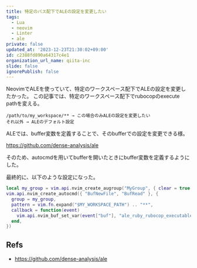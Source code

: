 ```yaml
---
title: 特定のパス配下でALEの設定を変更したい
tags:
  - Lua
  - neovim
  - Linter
  - ale
private: false
updated_at: '2023-12-23T21:30:02+09:00'
id: c2388fd890a64317c4e1
organization_url_name: qiita-inc
slide: false
ignorePublish: false
---
```


NeovimでALEを使っていて、特定のワークスペース配下でALEの設定を変更したかった。
この記事では、特定のワークスペース配下でrubocopのexecute pathを変える。

```
/path/to/my_workspace/** → この場合のみALEの設定を変更したい
それ以外 → ALEのデフォルト設定
```

ALEでは、buffer変数を定義することで、そのbufferでの設定を変更できる様。

https://github.com/dense-analysis/ale

そのため、autocmdを用いてbufferを開いたときにbuffer変数を定義するようにした。

最終的に、以下のような設定になった。

```lua
local my_group = vim.api.nvim_create_augroup("MyGroup", { clear = true })
vim.api.nvim_create_autocmd({ "BufNewFile", "BufRead" }, {
  group = my_group,
  pattern = vim.fn.expand("$MY_WORKSPACE_PATH") .. "**",
  callback = function(event)
    vim.api.nvim_buf_set_var(event["buf"], "ale_ruby_rubocop_executable", "path/to/rubocop")
  end,
})
```

## Refs

- https://github.com/dense-analysis/ale
